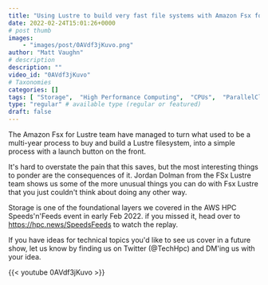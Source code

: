 ```yaml
---
title: "Using Lustre to build very fast file systems with Amazon Fsx for Lustre"
date: 2022-02-24T15:01:26+0000
# post thumb
images:
    - "images/post/0AVdf3jKuvo.png"
author: "Matt Vaughn"
# description
description: ""
video_id: "0AVdf3jKuvo"
# Taxonomies
categories: []
tags: [ "Storage",  "High Performance Computing",  "CPUs",  "ParallelCluster",  "Schedulers",  "GPUs",  "HPC",  "DCV",  "Lustre",  "vizualization",  "EC2",  "Covid-19",  "virtualization",  "techshorts", ]
type: "regular" # available type (regular or featured)
draft: false
---
```


The Amazon Fsx for Lustre team have managed to turn what used to be a multi-year process to buy and build a Lustre filesystem, into a simple process with a launch button on the front.

It's hard to overstate the pain that this saves, but the most interesting things to ponder are the consequences of it. Jordan Dolman from the FSx Lustre team shows us some of the more unusual things you can do with Fsx Lustre that you just couldn't think about doing any other way.

Storage is one of the foundational layers we covered in the AWS HPC Speeds'n'Feeds event in early Feb 2022. if you missed it, head over to https://hpc.news/SpeedsFeeds to watch the replay.

If you have ideas for technical topics you'd like to see us cover in a future show, let us know by finding us on Twitter (@TechHpc) and DM'ing us with your idea.

{{< youtube 0AVdf3jKuvo >}}